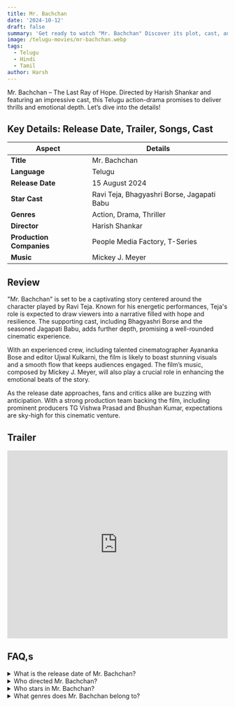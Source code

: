 ```yaml
---
title: Mr. Bachchan
date: '2024-10-12'
draft: false
summary: 'Get ready to watch "Mr. Bachchan" Discover its plot, cast, and more at mkvcinemas for downloads and streaming options.'
image: /telugu-movies/mr-bachchan.webp
tags:
  - Telugu
  - Hindi
  - Tamil
author: Harsh
---
```


Mr. Bachchan – The Last Ray of Hope. Directed by Harish Shankar and featuring an impressive cast, this Telugu action-drama promises to deliver thrills and emotional depth. Let’s dive into the details!

## Key Details: Release Date, Trailer, Songs, Cast

| **Aspect**               | **Details**                                |
| ------------------------ | ------------------------------------------ |
| **Title**                | Mr. Bachchan                               |
| **Language**             | Telugu                                     |
| **Release Date**         | 15 August 2024                             |
| **Star Cast**            | Ravi Teja, Bhagyashri Borse, Jagapati Babu |
| **Genres**               | Action, Drama, Thriller                    |
| **Director**             | Harish Shankar                             |
| **Production Companies** | People Media Factory, T-Series             |
| **Music**                | Mickey J. Meyer                            |

## Review

"Mr. Bachchan" is set to be a captivating story centered around the character played by Ravi Teja. Known for his energetic performances, Teja's role is expected to draw viewers into a narrative filled with hope and resilience. The supporting cast, including Bhagyashri Borse and the seasoned Jagapati Babu, adds further depth, promising a well-rounded cinematic experience.

With an experienced crew, including talented cinematographer Ayananka Bose and editor Ujwal Kulkarni, the film is likely to boast stunning visuals and a smooth flow that keeps audiences engaged. The film’s music, composed by Mickey J. Meyer, will also play a crucial role in enhancing the emotional beats of the story.

As the release date approaches, fans and critics alike are buzzing with anticipation. With a strong production team backing the film, including prominent producers TG Vishwa Prasad and Bhushan Kumar, expectations are sky-high for this cinematic venture.

## Trailer

<iframe width="100%" height="430" src="https://www.youtube.com/embed/3PlDRKKA0n4?si=1sXcFQkdRcig75IE" title={title} frameborder="0" allow="accelerometer; autoplay; clipboard-write; encrypted-media; gyroscope; picture-in-picture; web-share" referrerpolicy="strict-origin-when-cross-origin" allowfullscreen></iframe>

## FAQ,s

<details>
  <summary>What is the release date of Mr. Bachchan?</summary>
  <p>The movie will be released on 15 August 2024.</p>
</details>

<details>
  <summary>Who directed Mr. Bachchan?</summary>
  <p>The film is directed by Harish Shankar.</p>
</details>

<details>
  <summary>Who stars in Mr. Bachchan?</summary>
  <p>The main cast includes Ravi Teja, Bhagyashri Borse, and Jagapati Babu.</p>
</details>

<details>
  <summary>What genres does Mr. Bachchan belong to?</summary>
  <p>The film is an action, drama, and thriller.</p>
</details>
